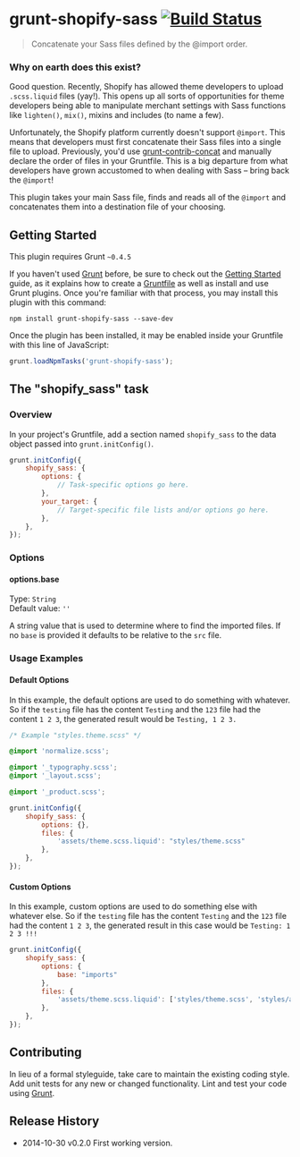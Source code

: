 # grunt-shopify-sass [![Build Status](https://travis-ci.org/graygilmore/grunt-shopify-sass.svg?branch=master)](https://travis-ci.org/graygilmore/grunt-shopify-sass)

> Concatenate your Sass files defined by the @import order.

### Why on earth does this exist?

Good question. Recently, Shopify has allowed theme developers to upload `.scss.liquid` files (yay!). This opens up all sorts of opportunities for theme developers being able to manipulate merchant settings with Sass functions like `lighten()`, `mix()`, mixins and includes (to name a few).

Unfortunately, the Shopify platform currently doesn't support `@import`. This means that developers must first concatenate their Sass files into a single file to upload. Previously, you'd use [grunt-contrib-concat](https://github.com/gruntjs/grunt-contrib-concat) and manually declare the order of files in your Gruntfile. This is a big departure from what developers have grown accustomed to when dealing with Sass – bring back the `@import`!

This plugin takes your main Sass file, finds and reads all of the `@import` and concatenates them into a destination file of your choosing.

## Getting Started
This plugin requires Grunt `~0.4.5`

If you haven't used [Grunt](http://gruntjs.com/) before, be sure to check out the [Getting Started](http://gruntjs.com/getting-started) guide, as it explains how to create a [Gruntfile](http://gruntjs.com/sample-gruntfile) as well as install and use Grunt plugins. Once you're familiar with that process, you may install this plugin with this command:

```shell
npm install grunt-shopify-sass --save-dev
```

Once the plugin has been installed, it may be enabled inside your Gruntfile with this line of JavaScript:

```js
grunt.loadNpmTasks('grunt-shopify-sass');
```

## The "shopify_sass" task

### Overview
In your project's Gruntfile, add a section named `shopify_sass` to the data object passed into `grunt.initConfig()`.

```js
grunt.initConfig({
    shopify_sass: {
        options: {
            // Task-specific options go here.
        },
        your_target: {
            // Target-specific file lists and/or options go here.
        },
    },
});
```

### Options

#### options.base
Type: `String`  
Default value: `''`

A string value that is used to determine where to find the imported files. If no `base` is provided it defaults to be relative to the `src` file.

### Usage Examples

#### Default Options
In this example, the default options are used to do something with whatever. So if the `testing` file has the content `Testing` and the `123` file had the content `1 2 3`, the generated result would be `Testing, 1 2 3.`

```scss
/* Example "styles.theme.scss" */

@import 'normalize.scss';

@import '_typography.scss';
@import '_layout.scss';

@import '_product.scss';
```

```js
grunt.initConfig({
    shopify_sass: {
        options: {},
        files: {
            'assets/theme.scss.liquid': "styles/theme.scss"
        },
    },
});
```

#### Custom Options
In this example, custom options are used to do something else with whatever else. So if the `testing` file has the content `Testing` and the `123` file had the content `1 2 3`, the generated result in this case would be `Testing: 1 2 3 !!!`

```js
grunt.initConfig({
    shopify_sass: {
        options: {
            base: "imports"
        },
        files: {
            'assets/theme.scss.liquid': ['styles/theme.scss', 'styles/additional.scss'],
        },
    },
});
```

## Contributing
In lieu of a formal styleguide, take care to maintain the existing coding style. Add unit tests for any new or changed functionality. Lint and test your code using [Grunt](http://gruntjs.com/).

## Release History

* 2014-10-30   v0.2.0   First working version.
